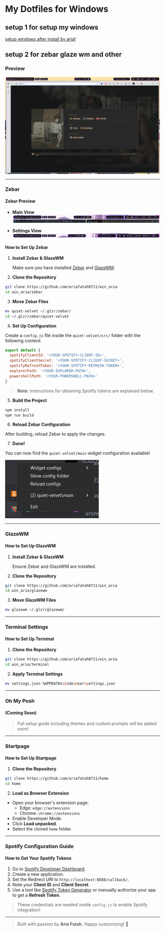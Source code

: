 # My Dotfiles for Windows
## setup 1 for setup my windows
[setup windows after install by ariaf](./setup/)

## setup 2 for zebar glaze wm and other
### Preview

[![Watch the video](./preview.png)](https://youtu.be/R6P4njG09I0)

---

### Zebar

#### Zebar Preview

- **Main View**
  ![Main Preview](images/README/image.png)

- **Settings View**
  ![Settings Preview](images/README/image-1.png)

#### How to Set Up Zebar

1. **Install Zebar & GlazeWM**

   Make sure you have installed [Zebar](https://github.com/zebar-dev/zebar) and [GlazeWM](https://github.com/glzr-io/glazewm).

2. **Clone the Repository**

```bash
git clone https://github.com/ariafatah0711/win_aria
cd win_aria/zebar
```

3. **Move Zebar Files**

```bash
mv quiet-velvet ~/.glzr/zebar/
cd ~/.glzr/zebar/quiet-velvet
```

4. **Set Up Configuration**

Create a `config.js` file inside the `quiet-velvet/src/` folder with the following content:

```javascript
export default {
  spotifyClientId: '<YOUR-SPOTIFY-CLIENT-ID>',
  spotifyClientSecret: '<YOUR-SPOTIFY-CLIENT-SECRET>',
  spotifyRefreshToken: '<YOUR-SPOTIFY-REFRESH-TOKEN>',
  explorerPath: '<YOUR-EXPLORER-PATH>',
  powershellPath: '<YOUR-POWERSHELL-PATH>'
}
```

> **Note:** Instructions for obtaining Spotify tokens are explained below.

5. **Build the Project**

```bash
npm install
npm run build
```

6. **Reload Zebar Configuration**

After building, reload Zebar to apply the changes.

7. **Done!**

You can now find the `quiet-velvet/main` widget configuration available!

![Widget Preview](images/README/image-2.png)

---

### GlazeWM

#### How to Set Up GlazeWM

1. **Install Zebar & GlazeWM**

   Ensure Zebar and GlazeWM are installed.

2. **Clone the Repository**

```bash
git clone https://github.com/ariafatah0711/win_aria
cd win_aria/glazewm
```

3. **Move GlazeWM Files**

```bash
mv glazewm ~/.glzr/glazewm/
```

---

### Terminal Settings

#### How to Set Up Terminal

1. **Clone the Repository**

```bash
git clone https://github.com/ariafatah0711/win_aria
cd win_aria/terminal
```

2. **Apply Terminal Settings**

```bash
mv settings.json %APPDATA%\Code\User\settings.json
```

---

### Oh My Posh

#### (Coming Soon)

> Full setup guide including themes and custom prompts will be added soon!

---

### Startpage

#### How to Set Up Startpage

1. **Clone the Repository**

```bash
git clone https://github.com/ariafatah0711/home
cd home
```

2. **Load as Browser Extension**

- Open your browser's extension page:
  - Edge: `edge://extensions`
  - Chrome: `chrome://extensions`
- Enable Developer Mode.
- Click **Load unpacked**.
- Select the cloned `home` folder.

---

### Spotify Configuration Guide

#### How to Get Your Spotify Tokens

1. Go to [Spotify Developer Dashboard](https://developer.spotify.com/dashboard).
2. Create a new application.
3. Set the Redirect URI to `http://localhost:8888/callback/`.
4. Note your **Client ID** and **Client Secret**.
5. Use a tool like [Spotify Token Generator](https://github.com/Binaryify/spotify-token) or manually authorize your app to get a **Refresh Token**.

> These credentials are needed inside `config.js` to enable Spotify integration!

---

> Built with passion by **Aria Fatah**. Happy customizing! 🚀
